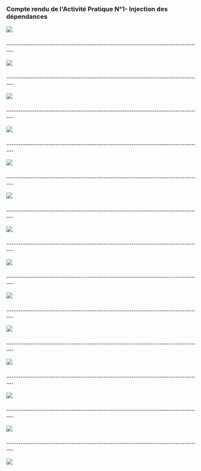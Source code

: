 <h3>Compte rendu  de l'Activité Pratique N°1- Injection des dépendances </h3>
<img src="capture/img.png">
<h4>............................................................................................................... </h4>
<img src="capture/img_1.png">
<h4>............................................................................................................... </h4>
<img src="capture/img_2.png">
<h4>............................................................................................................... </h4>
<img src="capture/img_3.png">
<h4>............................................................................................................... </h4>
<img src="capture/img_4.png">
<h4>............................................................................................................... </h4>
<img src="capture/img_5.png">
<h4>............................................................................................................... </h4>
<img src="capture/img_6.png">
<h4>............................................................................................................... </h4>
<img src="capture/img_7.png">
<h4>............................................................................................................... </h4>
<img src="capture/img_8.png">
<h4>............................................................................................................... </h4>
<img src="capture/img_9.png">
<h4>............................................................................................................... </h4>
<img src="capture/img_10.png">
<h4>............................................................................................................... </h4>
<img src="capture/img_11.png">
<h4>............................................................................................................... </h4>
<img src="capture/img_12.png">
<h4>............................................................................................................... </h4>
<img src="capture/image_2025-04-13_183633533.png">

